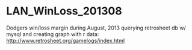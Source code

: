 LAN_WinLoss_201308
==================

Dodgers win/loss margin during August, 2013
querying retrosheet db w/ mysql and creating graph with r
data: http://www.retrosheet.org/gamelogs/index.html
